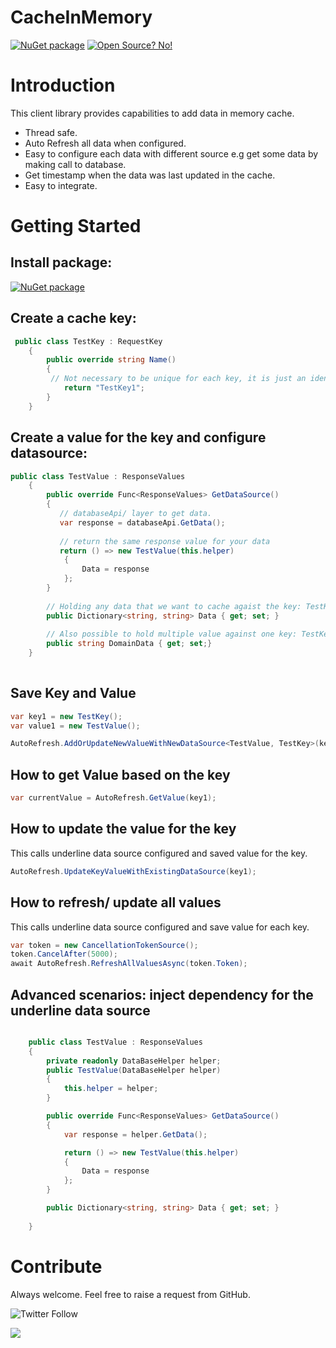 # CacheInMemory
[![NuGet package](https://img.shields.io/nuget/v/CacheInMemory.svg)](https://www.nuget.org/packages/CacheInMemory) 
[![Open Source? No!](https://badgen.net/badge/Open%20Source%20%3F/No%21/blue?icon=github)](https://github.com/ankitvarmait/ServerRoleAuth)

# Introduction 
This client library provides capabilities to add data in memory cache.
- Thread safe. 
- Auto Refresh all data when configured.
- Easy to configure each data with different source e.g get some data by making call to database.
- Get timestamp when the data was last updated in the cache.
- Easy to integrate.

# Getting Started
## Install package: 
[![NuGet package](https://img.shields.io/nuget/v/CacheInMemory.svg)](https://www.nuget.org/packages/CacheInMemory) 

## Create a cache key:

```cs
 public class TestKey : RequestKey
    {
        public override string Name()
        {
         // Not necessary to be unique for each key, it is just an identifier 
            return "TestKey1";
        }
    }
```
## Create a value for the key and configure datasource:

```cs
public class TestValue : ResponseValues
    {
        public override Func<ResponseValues> GetDataSource()
        {
           // databaseApi/ layer to get data.
           var response = databaseApi.GetData();           
          
           // return the same response value for your data
           return () => new TestValue(this.helper)
            {
                Data = response
            };
        }
        
        // Holding any data that we want to cache agaist the key: TestKey.
        public Dictionary<string, string> Data { get; set; }
        
        // Also possible to hold multiple value against one key: TestKey
        public string DomainData { get; set;}        
    }    
    
```
## Save Key and Value

```cs
var key1 = new TestKey();
var value1 = new TestValue();

AutoRefresh.AddOrUpdateNewValueWithNewDataSource<TestValue, TestKey>(key1, value1);

```
## How to get Value based on the key

```cs
var currentValue = AutoRefresh.GetValue(key1);
```

## How to update the value for the key
 This calls underline data source configured and saved value for the key.
 
```cs
AutoRefresh.UpdateKeyValueWithExistingDataSource(key1);

```

## How to refresh/ update all values
 This calls underline data source configured and save value for each key.
 
```cs
var token = new CancellationTokenSource();
token.CancelAfter(5000);
await AutoRefresh.RefreshAllValuesAsync(token.Token);
```

## Advanced scenarios: inject dependency for the underline data source
 
```cs

    public class TestValue : ResponseValues
    {
		private readonly DataBaseHelper helper;
        public TestValue(DataBaseHelper helper)
        {
            this.helper = helper;
        }

        public override Func<ResponseValues> GetDataSource()
        {
            var response = helper.GetData();

            return () => new TestValue(this.helper)
            {
                Data = response
            };
        }

        public Dictionary<string, string> Data { get; set; }
        
    }

```

# Contribute
Always welcome. Feel free to raise a request from GitHub.

![Twitter Follow](https://img.shields.io/twitter/follow/AnkitVarmait.svg?label=Follow%20@AnkitVarmait)

 <a href="https://www.linkedin.com/in/ankitvarma">
    <img src="https://img.shields.io/badge/linkedin-%230077B5.svg?&style=for-the-badge&logo=linkedin&logoColor=white" />
 </a>
